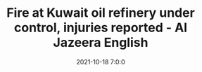 ---
"title": "Fire at Kuwait oil refinery under control, injuries reported - Al Jazeera English"
"date": "2021-10-18 7:0:0"
"feed_name": "GOOGLENEWSCONSTRUCTION"
"feed_website": "https://news.google.com/search?q=construction%2Bincident&hl=en-US&gl=US&ceid=US:en"
"feed_rss": "https://news.google.com/rss/search?q=construction%2Bincident&hl=en-US&gl=US&ceid=US:en"
"link": "https://www.aljazeera.com/news/2021/10/18/fire-erupts-at-kuwait-oil-refinery-company-reports-injuries"
"source": "{'href': 'https://www.aljazeera.com', 'title': 'Al Jazeera English'}"
"file": "_posts/2021-1-1-85fd38fc6ba64f06637b89d81aa5ab2668bf0d2a.md"
"accident": "1"
"drilling": "1"
"dead": "0"
"injured": "0"
"arrested": "0"
"place": "unknown place"
"where": "unknown site"
"causes": "unknown"
"place_uri": "unknown place"
---